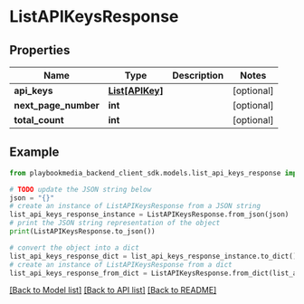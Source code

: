 # ListAPIKeysResponse


## Properties

Name | Type | Description | Notes
------------ | ------------- | ------------- | -------------
**api_keys** | [**List[APIKey]**](APIKey.md) |  | [optional] 
**next_page_number** | **int** |  | [optional] 
**total_count** | **int** |  | [optional] 

## Example

```python
from playbookmedia_backend_client_sdk.models.list_api_keys_response import ListAPIKeysResponse

# TODO update the JSON string below
json = "{}"
# create an instance of ListAPIKeysResponse from a JSON string
list_api_keys_response_instance = ListAPIKeysResponse.from_json(json)
# print the JSON string representation of the object
print(ListAPIKeysResponse.to_json())

# convert the object into a dict
list_api_keys_response_dict = list_api_keys_response_instance.to_dict()
# create an instance of ListAPIKeysResponse from a dict
list_api_keys_response_from_dict = ListAPIKeysResponse.from_dict(list_api_keys_response_dict)
```
[[Back to Model list]](../README.md#documentation-for-models) [[Back to API list]](../README.md#documentation-for-api-endpoints) [[Back to README]](../README.md)


